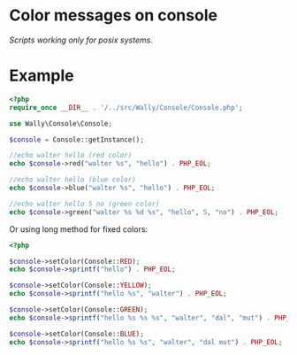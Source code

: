 # Color messages on console

*Scripts working only for posix systems.*

# Example

```php
<?php 
require_once __DIR__ . '/../src/Wally/Console/Console.php';

use Wally\Console\Console;

$console = Console::getInstance();

//echo walter hello (red color) 
echo $console->red("walter %s", "hello") . PHP_EOL;

//echo walter hello (blue color)
echo $console->blue("walter %s", "hello") . PHP_EOL;

//echo walter hello 5 no (green color)
echo $console->green("walter %s %d %s", "hello", 5, "no") . PHP_EOL;
```

Or using long method for fixed colors:

```php
<?php

$console->setColor(Console::RED);
echo $console->sprintf("hello") . PHP_EOL;

$console->setColor(Console::YELLOW);
echo $console->sprintf("hello %s", "walter") . PHP_EOL;

$console->setColor(Console::GREEN);
echo $console->sprintf("hello %s %s %s", "walter", "dal", "mut") . PHP_EOL;

$console->setColor(Console::BLUE);
echo $console->sprintf("hello %s %s", "walter", "dal mut") . PHP_EOL;
```
